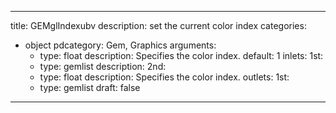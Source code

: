 
---
title: GEMglIndexubv
description: set the current color index
categories:
  - object
pdcategory: Gem, Graphics
arguments:
    - type: float
      description: Specifies the color index.
      default: 1
inlets:
  1st:
    - type: gemlist
      description:
  2nd:
    - type: float
      description: Specifies the color index.
outlets:
  1st:
    - type: gemlist
draft: false
---

